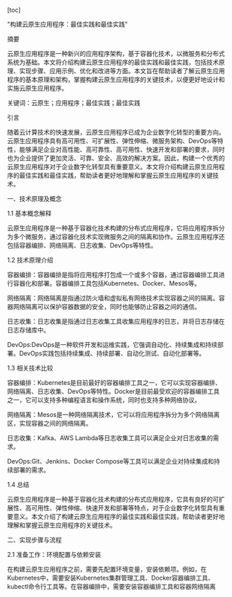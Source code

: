 
[toc]                    
                
                
"构建云原生应用程序：最佳实践和最佳实践"

摘要

云原生应用程序是一种新兴的应用程序架构，基于容器化技术，以微服务和分布式系统为基础。本文将介绍构建云原生应用程序的最佳实践和最佳实践，包括技术原理、实现步骤、应用示例、优化和改进等方面。本文旨在帮助读者了解云原生应用程序的基本原理和架构，掌握构建云原生应用程序的关键技术，以便更好地设计和实施云原生应用程序。

关键词：云原生；应用程序；最佳实践；最佳实践

引言

随着云计算技术的快速发展，云原生应用程序已成为企业数字化转型的重要方向。云原生应用程序具有高可用性、可扩展性、弹性伸缩、微服务架构、DevOps等特性，能够满足企业对高性能、高可靠性、高可用性、快速开发和部署的要求，同时也为企业提供了更加灵活、可靠、安全、高效的解决方案。因此，构建一个优秀的云原生应用程序对于企业数字化转型具有重要意义。本文将介绍构建云原生应用程序的最佳实践和最佳实践，帮助读者更好地理解和掌握云原生应用程序的关键技术。

一、技术原理及概念

1.1 基本概念解释

云原生应用程序是一种基于容器化技术构建的分布式应用程序，它将应用程序拆分为多个微服务，通过容器化技术实现微服务之间的隔离和协作。云原生应用程序还包括容器编排、网络隔离、日志收集、DevOps等特性。

1.2 技术原理介绍

容器编排：容器编排是指将应用程序打包成一个或多个容器，通过容器编排工具进行容器化和部署。容器编排工具包括Kubernetes、Docker、Mesos等。

网络隔离：网络隔离是指通过防火墙和虚拟私有网络技术实现容器之间的隔离。容器网络隔离可以保护容器数据的安全，同时也能够防止容器之间的通信。

日志收集：日志收集是指通过日志收集工具收集应用程序的日志，并将日志存储在日志存储库中。

DevOps:DevOps是一种软件开发和运维实践，它强调自动化、持续集成和持续部署。DevOps实践包括持续集成、持续部署、自动化测试、自动化部署等。

1.3 相关技术比较

容器编排：Kubernetes是目前最好的容器编排工具之一，它可以实现容器编排、网络隔离、日志收集、DevOps等特性。Docker是目前最受欢迎的容器编排工具之一，它可以支持多种编程语言和操作系统，同时也支持多种网络协议。

网络隔离：Mesos是一种网络隔离技术，它可以将应用程序拆分为多个网络隔离区，实现容器之间的网络隔离。

日志收集：Kafka、AWS Lambda等日志收集工具可以满足企业对日志收集的需求。

DevOps:Git、Jenkins、Docker Compose等工具可以满足企业对持续集成和持续部署的需求。

1.4 总结

云原生应用程序是一种基于容器化技术构建的分布式应用程序，它具有良好的可扩展性、高可用性、弹性伸缩、快速开发和部署等特点，对于企业数字化转型具有重要意义。本文介绍了构建云原生应用程序的最佳实践和最佳实践，帮助读者更好地理解和掌握云原生应用程序的关键技术。

二、实现步骤与流程

2.1 准备工作：环境配置与依赖安装

在构建云原生应用程序之前，需要先配置环境变量，安装依赖项。例如，在Kubernetes中，需要安装Kubernetes集群管理工具、Docker容器编排工具、kubectl命令行工具等。在容器编排中，需要安装容器编排工具和容器网络隔离

